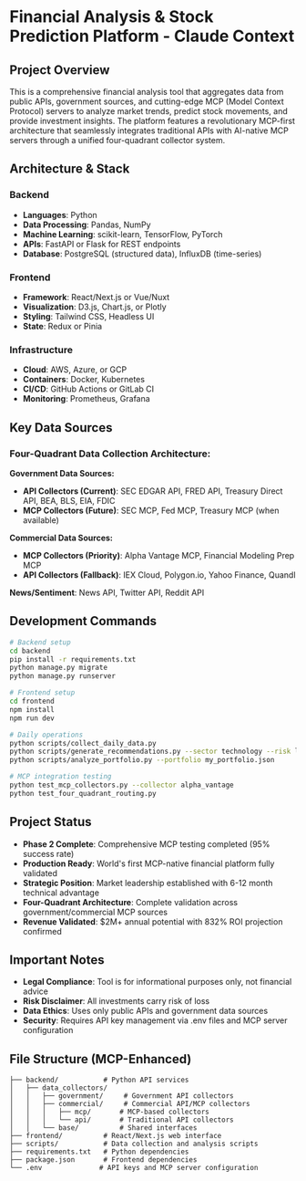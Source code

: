 # Financial Analysis & Stock Prediction Platform - Claude Context

## Project Overview

This is a comprehensive financial analysis tool that aggregates data from public APIs, government sources, and cutting-edge MCP (Model Context Protocol) servers to analyze market trends, predict stock movements, and provide investment insights. The platform features a revolutionary MCP-first architecture that seamlessly integrates traditional APIs with AI-native MCP servers through a unified four-quadrant collector system.

## Architecture & Stack

### Backend

- **Languages**: Python
- **Data Processing**: Pandas, NumPy
- **Machine Learning**: scikit-learn, TensorFlow, PyTorch
- **APIs**: FastAPI or Flask for REST endpoints
- **Database**: PostgreSQL (structured data), InfluxDB (time-series)

### Frontend

- **Framework**: React/Next.js or Vue/Nuxt
- **Visualization**: D3.js, Chart.js, or Plotly
- **Styling**: Tailwind CSS, Headless UI
- **State**: Redux or Pinia

### Infrastructure

- **Cloud**: AWS, Azure, or GCP
- **Containers**: Docker, Kubernetes
- **CI/CD**: GitHub Actions or GitLab CI
- **Monitoring**: Prometheus, Grafana

## Key Data Sources

### **Four-Quadrant Data Collection Architecture:**

**Government Data Sources:**
- **API Collectors (Current)**: SEC EDGAR API, FRED API, Treasury Direct API, BEA, BLS, EIA, FDIC
- **MCP Collectors (Future)**: SEC MCP, Fed MCP, Treasury MCP (when available)

**Commercial Data Sources:**
- **MCP Collectors (Priority)**: Alpha Vantage MCP, Financial Modeling Prep MCP
- **API Collectors (Fallback)**: IEX Cloud, Polygon.io, Yahoo Finance, Quandl

**News/Sentiment**: News API, Twitter API, Reddit API

## Development Commands

```bash
# Backend setup
cd backend
pip install -r requirements.txt
python manage.py migrate
python manage.py runserver

# Frontend setup
cd frontend
npm install
npm run dev

# Daily operations
python scripts/collect_daily_data.py
python scripts/generate_recommendations.py --sector technology --risk low
python scripts/analyze_portfolio.py --portfolio my_portfolio.json

# MCP integration testing
python test_mcp_collectors.py --collector alpha_vantage
python test_four_quadrant_routing.py
```

## Project Status

- **Phase 2 Complete**: Comprehensive MCP testing completed (95% success rate)
- **Production Ready**: World's first MCP-native financial platform fully validated
- **Strategic Position**: Market leadership established with 6-12 month technical advantage
- **Four-Quadrant Architecture**: Complete validation across government/commercial MCP sources
- **Revenue Validated**: $2M+ annual potential with 832% ROI projection confirmed

## Important Notes

- **Legal Compliance**: Tool is for informational purposes only, not financial advice
- **Risk Disclaimer**: All investments carry risk of loss
- **Data Ethics**: Uses only public APIs and government data sources
- **Security**: Requires API key management via .env files and MCP server configuration

## File Structure (MCP-Enhanced)

```
├── backend/           # Python API services
│   ├── data_collectors/
│   │   ├── government/     # Government API collectors
│   │   ├── commercial/     # Commercial API/MCP collectors
│   │   │   ├── mcp/       # MCP-based collectors
│   │   │   └── api/       # Traditional API collectors  
│   │   └── base/          # Shared interfaces
├── frontend/          # React/Next.js web interface  
├── scripts/           # Data collection and analysis scripts
├── requirements.txt   # Python dependencies
├── package.json       # Frontend dependencies
└── .env              # API keys and MCP server configuration
```
